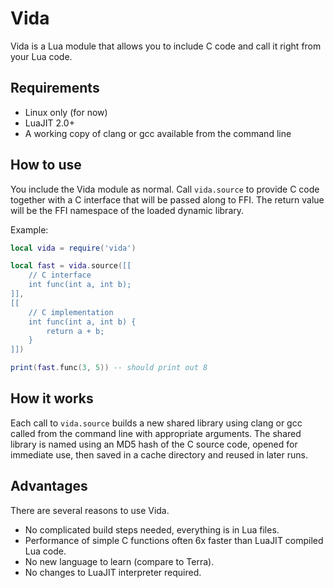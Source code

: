 # Vida

Vida is a Lua module that allows you to include C code and call it
right from your Lua code. 

## Requirements

* Linux only (for now)
* LuaJIT 2.0+
* A working copy of clang or gcc available from the command line

## How to use

You include the Vida module as normal. Call `vida.source` to provide
C code together with a C interface that will be passed along to
FFI. The return value will be the FFI namespace of the loaded dynamic
library.

Example:

```lua
local vida = require('vida')

local fast = vida.source([[
    // C interface
    int func(int a, int b);
]],
[[
    // C implementation
    int func(int a, int b) {
        return a + b;
    }
]])

print(fast.func(3, 5)) -- should print out 8
```

## How it works

Each call to `vida.source` builds a new shared library using clang
or gcc called from the command line with appropriate arguments.
The shared library is named using an MD5 hash of the C source code,
opened for immediate use, then saved in a cache directory and reused in
later runs.

## Advantages

There are several reasons to use Vida. 

* No complicated build steps needed, everything is in Lua files.
* Performance of simple C functions often 6x faster than LuaJIT
compiled Lua code.
* No new language to learn (compare to Terra).
* No changes to LuaJIT interpreter required.
